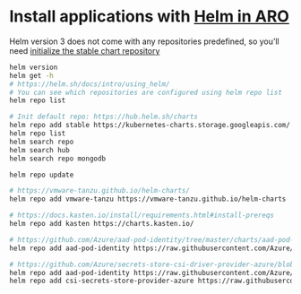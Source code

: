 # Install applications with [Helm in ARO](https://docs.openshift.com/aro/4/cli_reference/helm_cli/getting-started-with-helm-on-openshift-container-platform.html)

Helm version 3 does not come with any repositories predefined, so you’ll need [initialize the stable chart repository](https://v3.helm.sh/docs/intro/quickstart/#initialize-a-helm-chart-repository)

```sh
helm version
helm get -h
# https://helm.sh/docs/intro/using_helm/
# You can see which repositories are configured using helm repo list
helm repo list

# Init default repo: https://hub.helm.sh/charts
helm repo add stable https://kubernetes-charts.storage.googleapis.com/
helm repo list
helm search repo
helm search hub
helm search repo mongodb

helm repo update

# https://vmware-tanzu.github.io/helm-charts/
helm repo add vmware-tanzu https://vmware-tanzu.github.io/helm-charts

# https://docs.kasten.io/install/requirements.html#install-prereqs
helm repo add kasten https://charts.kasten.io/

# https://github.com/Azure/aad-pod-identity/tree/master/charts/aad-pod-identity
helm repo add aad-pod-identity https://raw.githubusercontent.com/Azure/aad-pod-identity/master/charts

# https://github.com/Azure/secrets-store-csi-driver-provider-azure/blob/master/charts/csi-secrets-store-provider-azure/README.md
helm repo add aad-pod-identity https://raw.githubusercontent.com/Azure/aad-pod-identity/master/charts
helm repo add csi-secrets-store-provider-azure https://raw.githubusercontent.com/Azure/secrets-store-csi-driver-provider-azure/master/charts

```